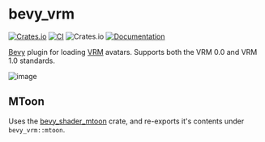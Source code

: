 # bevy_vrm

[![Crates.io](https://img.shields.io/crates/v/bevy_vrm.svg)](https://crates.io/crates/bevy_vrm)
[![CI](https://github.com/unavi-xyz/bevy_vrm/actions/workflows/ci.yml/badge.svg)](https://github.com/unavi-xyz/bevy_vrm/actions/workflows/ci.yml)
![Crates.io](https://img.shields.io/crates/l/bevy_vrm)
[![Documentation](https://docs.rs/bevy_vrm/badge.svg)](https://docs.rs/bevy_vrm)

[Bevy](https://bevyengine.org/) plugin for loading [VRM](https://vrm.dev/en/) avatars.
Supports both the VRM 0.0 and VRM 1.0 standards.

![image](https://github.com/unavi-xyz/bevy_vrm/assets/92771507/bdf5d2b6-29b2-4d5b-aa67-79d1de247b34)

## MToon

Uses the [bevy_shader_mtoon](https://github.com/unavi-xyz/bevy_shader_mtoon) crate,
and re-exports it's contents under `bevy_vrm::mtoon`.
